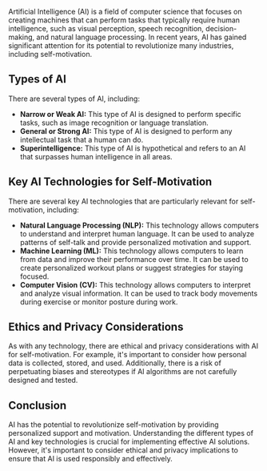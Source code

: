 
Artificial Intelligence (AI) is a field of computer science that focuses on creating machines that can perform tasks that typically require human intelligence, such as visual perception, speech recognition, decision-making, and natural language processing. In recent years, AI has gained significant attention for its potential to revolutionize many industries, including self-motivation.

Types of AI
-----------

There are several types of AI, including:

* **Narrow or Weak AI:** This type of AI is designed to perform specific tasks, such as image recognition or language translation.
* **General or Strong AI:** This type of AI is designed to perform any intellectual task that a human can do.
* **Superintelligence:** This type of AI is hypothetical and refers to an AI that surpasses human intelligence in all areas.

Key AI Technologies for Self-Motivation
---------------------------------------

There are several key AI technologies that are particularly relevant for self-motivation, including:

* **Natural Language Processing (NLP):** This technology allows computers to understand and interpret human language. It can be used to analyze patterns of self-talk and provide personalized motivation and support.
* **Machine Learning (ML):** This technology allows computers to learn from data and improve their performance over time. It can be used to create personalized workout plans or suggest strategies for staying focused.
* **Computer Vision (CV):** This technology allows computers to interpret and analyze visual information. It can be used to track body movements during exercise or monitor posture during work.

Ethics and Privacy Considerations
---------------------------------

As with any technology, there are ethical and privacy considerations with AI for self-motivation. For example, it's important to consider how personal data is collected, stored, and used. Additionally, there is a risk of perpetuating biases and stereotypes if AI algorithms are not carefully designed and tested.

Conclusion
----------

AI has the potential to revolutionize self-motivation by providing personalized support and motivation. Understanding the different types of AI and key technologies is crucial for implementing effective AI solutions. However, it's important to consider ethical and privacy implications to ensure that AI is used responsibly and effectively.
